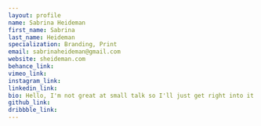 ```yaml
---
layout: profile
name: Sabrina Heideman
first_name: Sabrina
last_name: Heideman
specialization: Branding, Print
email: sabrinaheideman@gmail.com
website: sheideman.com
behance_link:
vimeo_link:
instagram_link:
linkedin_link:
bio: Hello, I'm not great at small talk so I'll just get right into it. Check out my website and lets create something awesome together!
github_link:
dribbble_link:
---
```

